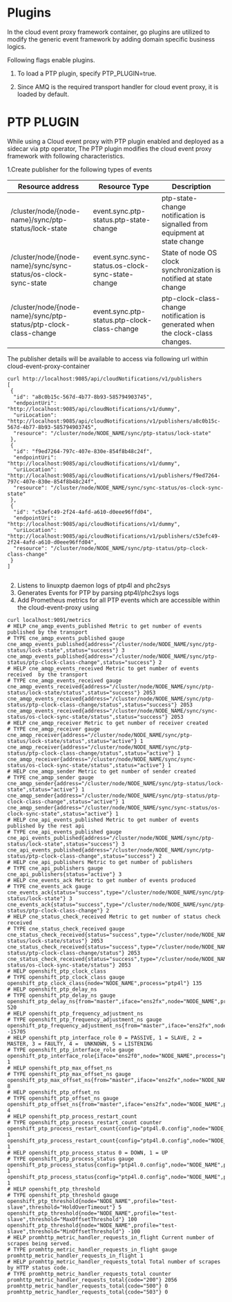 # Plugins 

In the cloud event proxy framework container, go plugins are utilized to modify the generic event framework by adding domain specific business logics.

Following flags enable plugins.
1. To load a PTP plugin, specify PTP_PLUGIN=true.
   
2. Since AMQ is the required transport handler for cloud event proxy, it is loaded by default.

# PTP PLUGIN

While using a Cloud event proxy with PTP plugin enabled and deployed as a sidecar via ptp operator,
The PTP plugin modifies the cloud event proxy framework with following characteristics.

1.Create publisher for the following types of events

Resource address | Resource Type | Description 
--- |----------------| --- 
/cluster/node/{node-name}/sync/ptp-status/lock-state |event.sync.ptp-status.ptp-state-change |ptp-state-change notification is signalled from equipment at state change
/cluster/node/{node-name}/sync/sync-status/os-clock-sync-state |event.sync.sync-status.os-clock-sync-state-change |State of node OS clock synchronization is notified at state change
/cluster/node/{node-name}/sync/ptp-status/ptp-clock-class-change |event.sync.ptp-status.ptp-clock-class-change |ptp-clock-class-change notification is generated when the clock-class changes.

The publisher details will be available to access via following url within  cloud-event-proxy-container

```
curl http://localhost:9085/api/cloudNotifications/v1/publishers
[
 {
  "id": "a8c0b15c-567d-4b77-8b93-585794903745",
  "endpointUri": "http://localhost:9085/api/cloudNotifications/v1/dummy",
  "uriLocation": "http://localhost:9085/api/cloudNotifications/v1/publishers/a8c0b15c-567d-4b77-8b93-585794903745",
  "resource": "/cluster/node/NODE_NAME/sync/ptp-status/lock-state"
 },
 {
  "id": "f9ed7264-797c-407e-830e-854f8b48c24f",
  "endpointUri": "http://localhost:9085/api/cloudNotifications/v1/dummy",
  "uriLocation": "http://localhost:9085/api/cloudNotifications/v1/publishers/f9ed7264-797c-407e-830e-854f8b48c24f",
  "resource": "/cluster/node/NODE_NAME/sync/sync-status/os-clock-sync-state"
 },
 {
  "id": "c53efc49-2f24-4afd-a610-d0eee96ffd04",
  "endpointUri": "http://localhost:9085/api/cloudNotifications/v1/dummy",
  "uriLocation": "http://localhost:9085/api/cloudNotifications/v1/publishers/c53efc49-2f24-4afd-a610-d0eee96ffd04",
  "resource": "/cluster/node/NODE_NAME/sync/ptp-status/ptp-clock-class-change"
 }
]


```
2. Listens to linuxptp daemon logs of ptp4l and phc2sys
3. Generates Events for PTP by parsing ptp4l/phc2sys logs
4. Add Prometheus metrics for all  PTP events which are accessible within the cloud-event-proxy using 

 ```
 curl localhost:9091/metrics
# HELP cne_amqp_events_published Metric to get number of events published by the transport
# TYPE cne_amqp_events_published gauge
cne_amqp_events_published{address="/cluster/node/NODE_NAME/sync/ptp-status/lock-state",status="success"} 3
cne_amqp_events_published{address="/cluster/node/NODE_NAME/sync/ptp-status/ptp-clock-class-change",status="success"} 2
# HELP cne_amqp_events_received Metric to get number of events received  by the transport
# TYPE cne_amqp_events_received gauge
cne_amqp_events_received{address="/cluster/node/NODE_NAME/sync/ptp-status/lock-state/status",status="success"} 2053
cne_amqp_events_received{address="/cluster/node/NODE_NAME/sync/ptp-status/ptp-clock-class-change/status",status="success"} 2053
cne_amqp_events_received{address="/cluster/node/NODE_NAME/sync/sync-status/os-clock-sync-state/status",status="success"} 2053
# HELP cne_amqp_receiver Metric to get number of receiver created
# TYPE cne_amqp_receiver gauge
cne_amqp_receiver{address="/cluster/node/NODE_NAME/sync/ptp-status/lock-state/status",status="active"} 1
cne_amqp_receiver{address="/cluster/node/NODE_NAME/sync/ptp-status/ptp-clock-class-change/status",status="active"} 1
cne_amqp_receiver{address="/cluster/node/NODE_NAME/sync/sync-status/os-clock-sync-state/status",status="active"} 1
# HELP cne_amqp_sender Metric to get number of sender created
# TYPE cne_amqp_sender gauge
cne_amqp_sender{address="/cluster/node/NODE_NAME/sync/ptp-status/lock-state",status="active"} 1
cne_amqp_sender{address="/cluster/node/NODE_NAME/sync/ptp-status/ptp-clock-class-change",status="active"} 1
cne_amqp_sender{address="/cluster/node/NODE_NAME/sync/sync-status/os-clock-sync-state",status="active"} 1
# HELP cne_api_events_published Metric to get number of events published by the rest api
# TYPE cne_api_events_published gauge
cne_api_events_published{address="/cluster/node/NODE_NAME/sync/ptp-status/lock-state",status="success"} 3
cne_api_events_published{address="/cluster/node/NODE_NAME/sync/ptp-status/ptp-clock-class-change",status="success"} 2
# HELP cne_api_publishers Metric to get number of publishers
# TYPE cne_api_publishers gauge
cne_api_publishers{status="active"} 3
# HELP cne_events_ack Metric to get number of events produced
# TYPE cne_events_ack gauge
cne_events_ack{status="success",type="/cluster/node/NODE_NAME/sync/ptp-status/lock-state"} 3
cne_events_ack{status="success",type="/cluster/node/NODE_NAME/sync/ptp-status/ptp-clock-class-change"} 2
# HELP cne_status_check_received Metric to get number of status check received
# TYPE cne_status_check_received gauge
cne_status_check_received{status="success",type="/cluster/node/NODE_NAME/sync/ptp-status/lock-state/status"} 2053
cne_status_check_received{status="success",type="/cluster/node/NODE_NAME/sync/ptp-status/ptp-clock-class-change/status"} 2053
cne_status_check_received{status="success",type="/cluster/node/NODE_NAME/sync/sync-status/os-clock-sync-state/status"} 2053
# HELP openshift_ptp_clock_class 
# TYPE openshift_ptp_clock_class gauge
openshift_ptp_clock_class{node="NODE_NAME",process="ptp4l"} 135
# HELP openshift_ptp_delay_ns 
# TYPE openshift_ptp_delay_ns gauge
openshift_ptp_delay_ns{from="master",iface="ens2fx",node="NODE_NAME",process="ptp4l"} 520
# HELP openshift_ptp_frequency_adjustment_ns 
# TYPE openshift_ptp_frequency_adjustment_ns gauge
openshift_ptp_frequency_adjustment_ns{from="master",iface="ens2fx",node="NODE_NAME",process="ptp4l"} -15705
# HELP openshift_ptp_interface_role 0 = PASSIVE, 1 = SLAVE, 2 = MASTER, 3 = FAULTY, 4 =  UNKNOWN, 5 = LISTENING
# TYPE openshift_ptp_interface_role gauge
openshift_ptp_interface_role{iface="ens2f0",node="NODE_NAME",process="ptp4l"} 1
# HELP openshift_ptp_max_offset_ns 
# TYPE openshift_ptp_max_offset_ns gauge
openshift_ptp_max_offset_ns{from="master",iface="ens2fx",node="NODE_NAME",process="ptp4l"} 8
# HELP openshift_ptp_offset_ns 
# TYPE openshift_ptp_offset_ns gauge
openshift_ptp_offset_ns{from="master",iface="ens2fx",node="NODE_NAME",process="ptp4l"} 4
# HELP openshift_ptp_process_restart_count 
# TYPE openshift_ptp_process_restart_count counter
openshift_ptp_process_restart_count{config="ptp4l.0.config",node="NODE_NAME",process="phc2sys"} 1
openshift_ptp_process_restart_count{config="ptp4l.0.config",node="NODE_NAME",process="ptp4l"} 1
# HELP openshift_ptp_process_status 0 = DOWN, 1 = UP
# TYPE openshift_ptp_process_status gauge
openshift_ptp_process_status{config="ptp4l.0.config",node="NODE_NAME",process="phc2sys"} 1
openshift_ptp_process_status{config="ptp4l.0.config",node="NODE_NAME",process="ptp4l"} 1
# HELP openshift_ptp_threshold 
# TYPE openshift_ptp_threshold gauge
openshift_ptp_threshold{node="NODE_NAME",profile="test-slave",threshold="HoldOverTimeout"} 5
openshift_ptp_threshold{node="NODE_NAME",profile="test-slave",threshold="MaxOffsetThreshold"} 100
openshift_ptp_threshold{node="NODE_NAME",profile="test-slave",threshold="MinOffsetThreshold"} -100
# HELP promhttp_metric_handler_requests_in_flight Current number of scrapes being served.
# TYPE promhttp_metric_handler_requests_in_flight gauge
promhttp_metric_handler_requests_in_flight 1
# HELP promhttp_metric_handler_requests_total Total number of scrapes by HTTP status code.
# TYPE promhttp_metric_handler_requests_total counter
promhttp_metric_handler_requests_total{code="200"} 2056
promhttp_metric_handler_requests_total{code="500"} 0
promhttp_metric_handler_requests_total{code="503"} 0

 ```

 
